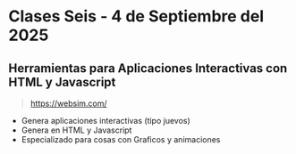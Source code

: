# Clases Seis - 4 de Septiembre del 2025

## Herramientas para Aplicaciones Interactivas con HTML y Javascript

> https://websim.com/

* Genera aplicaciones interactivas (tipo juevos)
* Genera en HTML y Javascript
* Especializado para cosas con Graficos y animaciones
